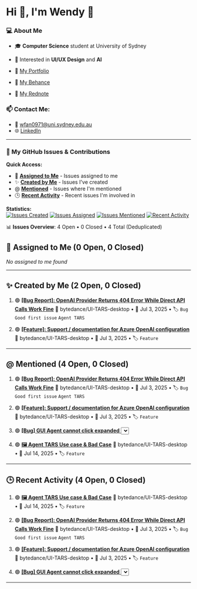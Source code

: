 # Hi 👋, I'm Wendy 🌊

### 💻 About Me
- 🎓 **Computer Science** student at University of Sydney
- 🎨 Interested in **UI/UX Design** and **AI**

- 🌟 [My Portfolio](https://wendyfff.framer.website/)
- 🔷 [My Behance](https://www.behance.net/wenyufan)
- 📕 [My Rednote](https://www.xiaohongshu.com/user/profile/6432ad8c000000000d01b1e5)

### 📫 Contact Me:
- 📧 [wfan0971@uni.sydney.edu.au](mailto:wfan0971@uni.sydney.edu.au)
- 🌐 [LinkedIn](https://linkedin.com/in/wenyu-fan)

---

### 🐛 My GitHub Issues & Contributions

**Quick Access:**
- 👤 [**Assigned to Me**](https://github.com/search?q=assignee%3AWendyfff0616+is%3Aissue) - Issues assigned to me
- ✨ [**Created by Me**](https://github.com/search?q=author%3AWendyfff0616+is%3Aissue) - Issues I've created
- @ [**Mentioned**](https://github.com/search?q=mentions%3AWendyfff0616+is%3Aissue) - Issues where I'm mentioned
- 🕒 [**Recent Activity**](https://github.com/search?q=involves%3AWendyfff0616+is%3Aissue) - Recent issues I'm involved in

**Statistics:**  
[![Issues Created](https://img.shields.io/badge/dynamic/json?color=blue&label=Created&query=%24.total_count&url=https%3A%2F%2Fapi.github.com%2Fsearch%2Fissues%3Fq%3Dauthor%3AWendyfff0616%2Bis%3Aissue)](https://github.com/search?q=author:Wendyfff0616+is:issue)
[![Issues Assigned](https://img.shields.io/badge/dynamic/json?color=green&label=Assigned&query=%24.total_count&url=https%3A%2F%2Fapi.github.com%2Fsearch%2Fissues%3Fq%3Dassignee%3AWendyfff0616%2Bis%3Aissue)](https://github.com/search?q=assignee:Wendyfff0616+is:issue)
[![Issues Mentioned](https://img.shields.io/badge/dynamic/json?color=orange&label=Mentioned&query=%24.total_count&url=https%3A%2F%2Fapi.github.com%2Fsearch%2Fissues%3Fq%3Dmentions%3AWendyfff0616%2Bis%3Aissue)](https://github.com/search?q=mentions:Wendyfff0616+is:issue)
[![Recent Activity](https://img.shields.io/badge/dynamic/json?color=purple&label=Involved&query=%24.total_count&url=https%3A%2F%2Fapi.github.com%2Fsearch%2Fissues%3Fq%3Dinvolves%3AWendyfff0616%2Bis%3Aissue)](https://github.com/search?q=involves:Wendyfff0616+is:issue)

<!-- ISSUES-LIST:START -->
📊 **Issues Overview**: 4 Open • 0 Closed • 4 Total (Deduplicated)

## 👤 Assigned to Me (0 Open, 0 Closed)

*No assigned to me found*

---

## ✨ Created by Me (2 Open, 0 Closed)

1. 🟢 **[[Bug Report]: OpenAI Provider Returns 404 Error While Direct API Calls Work Fine](https://github.com/bytedance/UI-TARS-desktop/issues/858)**
   📂 bytedance/UI-TARS-desktop • 📅 Jul 3, 2025 • 🏷️ `Bug` `Good first issue` `Agent TARS`

2. 🟢 **[[Feature]: Support / documentation for Azure OpenAI configuration](https://github.com/bytedance/UI-TARS-desktop/issues/856)**
   📂 bytedance/UI-TARS-desktop • 📅 Jul 3, 2025 • 🏷️ `Feature`

---

## @ Mentioned (4 Open, 0 Closed)

1. 🟢 **[[Bug Report]: OpenAI Provider Returns 404 Error While Direct API Calls Work Fine](https://github.com/bytedance/UI-TARS-desktop/issues/858)**
   📂 bytedance/UI-TARS-desktop • 📅 Jul 3, 2025 • 🏷️ `Bug` `Good first issue` `Agent TARS`

2. 🟢 **[[Feature]: Support / documentation for Azure OpenAI configuration](https://github.com/bytedance/UI-TARS-desktop/issues/856)**
   📂 bytedance/UI-TARS-desktop • 📅 Jul 3, 2025 • 🏷️ `Feature`

3. 🟢 **[[Bug] GUI Agent cannot click expanded <select>](https://github.com/bytedance/UI-TARS-desktop/issues/855)**
   📂 bytedance/UI-TARS-desktop • 📅 Jul 1, 2025 • 🏷️ `Bug` `Agent TARS` `Agent TARS - Agent`

4. 🟢 **[🖼️ Agent TARS Use case & Bad Case](https://github.com/bytedance/UI-TARS-desktop/issues/842)**
   📂 bytedance/UI-TARS-desktop • 📅 Jul 14, 2025 • 🏷️ `Feature`

---

## 🕒 Recent Activity (4 Open, 0 Closed)

1. 🟢 **[🖼️ Agent TARS Use case & Bad Case](https://github.com/bytedance/UI-TARS-desktop/issues/842)**
   📂 bytedance/UI-TARS-desktop • 📅 Jul 14, 2025 • 🏷️ `Feature`

2. 🟢 **[[Bug Report]: OpenAI Provider Returns 404 Error While Direct API Calls Work Fine](https://github.com/bytedance/UI-TARS-desktop/issues/858)**
   📂 bytedance/UI-TARS-desktop • 📅 Jul 3, 2025 • 🏷️ `Bug` `Good first issue` `Agent TARS`

3. 🟢 **[[Feature]: Support / documentation for Azure OpenAI configuration](https://github.com/bytedance/UI-TARS-desktop/issues/856)**
   📂 bytedance/UI-TARS-desktop • 📅 Jul 3, 2025 • 🏷️ `Feature`

4. 🟢 **[[Bug] GUI Agent cannot click expanded <select>](https://github.com/bytedance/UI-TARS-desktop/issues/855)**
   📂 bytedance/UI-TARS-desktop • 📅 Jul 1, 2025 • 🏷️ `Bug` `Agent TARS` `Agent TARS - Agent`

---


<!-- ISSUES-LIST:END -->
